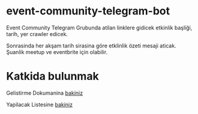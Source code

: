 # event-community-telegram-bot
Event Community Telegram Grubunda atilan linklere gidicek etkinlik başliği, tarih, yer crawler edicek.

Sonrasinda her akşam tarih sirasina göre etklinlik özeti mesaji aticak. Şuanlik meetup ve eventbrite için olabilir.

# Katkida bulunmak
  Gelistirme Dokumanina [bakiniz](https://github.com/NotNeededProjects/event-community-telegram-bot/blob/master/DEVELOPMENT.md)

  Yapilacak Listesine [bakiniz](https://github.com/NotNeededProjects/event-community-telegram-bot/blob/master/TODO.md)
